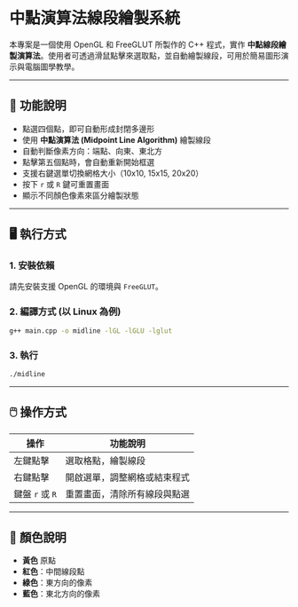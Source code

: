 
# 中點演算法線段繪製系統

本專案是一個使用 OpenGL 和 FreeGLUT 所製作的 C++ 程式，實作 **中點線段繪製演算法**。使用者可透過滑鼠點擊來選取點，並自動繪製線段，可用於簡易圖形演示與電腦圖學教學。

---

## 🔧 功能說明

- 點選四個點，即可自動形成封閉多邊形
- 使用 **中點演算法 (Midpoint Line Algorithm)** 繪製線段
- 自動判斷像素方向：端點、向東、東北方
- 點擊第五個點時，會自動重新開始框選
- 支援右鍵選單切換網格大小（10x10, 15x15, 20x20）
- 按下 `r` 或 `R` 鍵可重置畫面
- 顯示不同顏色像素來區分繪製狀態

---

## 🖥️ 執行方式

### 1. 安裝依賴
請先安裝支援 OpenGL 的環境與 `FreeGLUT`。

### 2. 編譯方式 (以 Linux 為例)

```bash
g++ main.cpp -o midline -lGL -lGLU -lglut
```

### 3. 執行

```bash
./midline
```

---

## 🖱️ 操作方式

| 操作            | 功能說明                         |
|-----------------|----------------------------------|
| 左鍵點擊        | 選取格點，繪製線段               |
| 右鍵點擊        | 開啟選單，調整網格或結束程式     |
| 鍵盤 `r` 或 `R` | 重置畫面，清除所有線段與點選     |

---

## 🎨 顏色說明

- **黃色** 原點
- **紅色**：中間線段點
- **綠色**：東方向的像素
- **藍色**：東北方向的像素